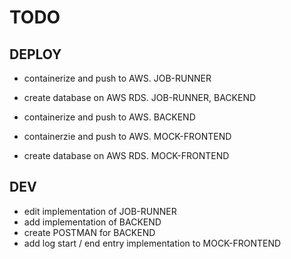 # TODO
## DEPLOY
- containerize and push to AWS. JOB-RUNNER
- create database on AWS RDS. JOB-RUNNER, BACKEND
- containerize and push to AWS. BACKEND

- containerzie and push to AWS. MOCK-FRONTEND
- create database on AWS RDS. MOCK-FRONTEND

## DEV
- edit implementation of JOB-RUNNER
- add implementation of BACKEND
- create POSTMAN for BACKEND
- add log start / end entry implementation to MOCK-FRONTEND
